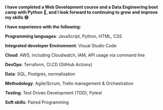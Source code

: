 **I have completed a Web Development course and a Data Engineering boot camp with Python 🎉, and I look forward to continuing to grow and improve my skills 😄**


**I have experience with the following:**

**Programming languages**: JavaScript, Python, HTML, CSS 

**Integrated developer Environment**: Visual Studio Code 

**Cloud**: AWS, including Cloudwatch, IAM, API usage via command line 

**DevOps**: Terraform, CI.CD (GitHub Actions) 

**Data**: SQL, Postgres, normalisation 

**Methodology**: Agile/Scrum, Trello management & Orchestration 

**Testing**: Test Driven Development (TDD), Pytest 

**Soft skills**: Paired Programming 
